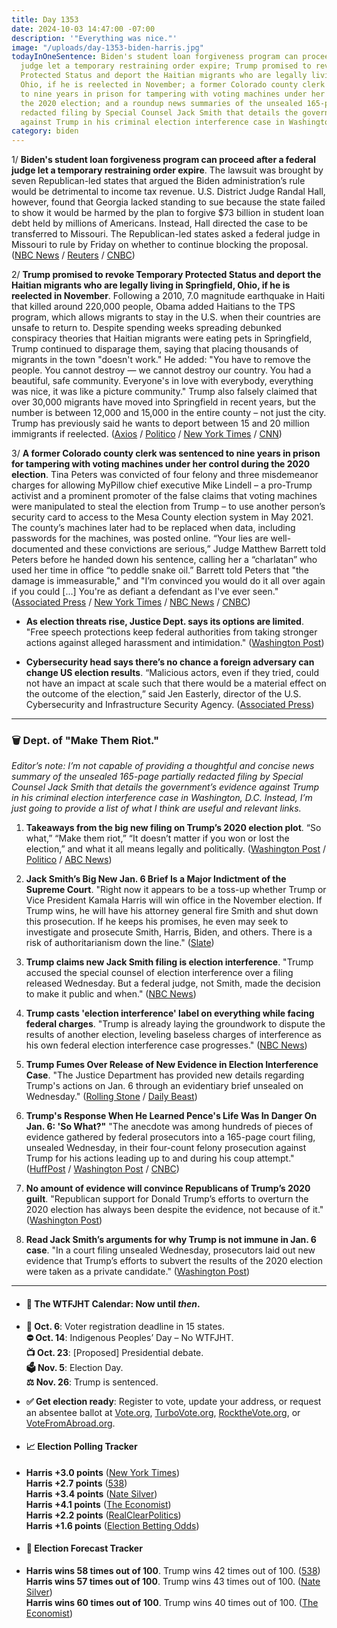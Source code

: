 ```yaml
---
title: Day 1353
date: 2024-10-03 14:47:00 -07:00
description: '"Everything was nice."'
image: "/uploads/day-1353-biden-harris.jpg"
todayInOneSentence: Biden's student loan forgiveness program can proceed after a federal
  judge let a temporary restraining order expire; Trump promised to revoke Temporary
  Protected Status and deport the Haitian migrants who are legally living in Springfield,
  Ohio, if he is reelected in November; a former Colorado county clerk was sentenced
  to nine years in prison for tampering with voting machines under her control during
  the 2020 election; and a roundup news summaries of the unsealed 165-page partially
  redacted filing by Special Counsel Jack Smith that details the government’s evidence
  against Trump in his criminal election interference case in Washington, D.C.
category: biden
---
```


1/ **Biden's student loan forgiveness program can proceed after a federal judge let a temporary restraining order expire**. The lawsuit was brought by seven Republican-led states that argued the Biden administration’s rule would be detrimental to income tax revenue. U.S. District Judge Randal Hall, however, found that Georgia lacked standing to sue because the state failed to show it would be harmed by the plan to forgive $73 billion in student loan debt held by millions of Americans. Instead, Hall directed the case to be transferred to Missouri. The Republican-led states asked a federal judge in Missouri to rule by Friday on whether to continue blocking the proposal. ([NBC News](https://www.nbcnews.com/politics/white-house/bidens-student-loan-forgiveness-plan-can-take-effect-judge-lets-restra-rcna173837) / [Reuters](https://www.reuters.com/world/us/us-judge-deals-setback-republican-suit-against-biden-student-debt-relief-2024-10-03/) / [CNBC](https://www.cnbc.com/2024/10/03/student-loan-forgiveness-plan-goes-ahead-biden.html))

2/ **Trump promised to revoke Temporary Protected Status and deport the Haitian migrants who are legally living in Springfield, Ohio, if he is reelected in November**. Following a 2010, 7.0 magnitude earthquake in Haiti that killed around 220,000 people, Obama added Haitians to the TPS program, which allows migrants to stay in the U.S. when their countries are unsafe to return to. Despite spending weeks spreading debunked conspiracy theories that Haitian migrants were eating pets in Springfield, Trump continued to disparage them, saying that placing thousands of migrants in the town "doesn't work." He added: "You have to remove the people. You cannot destroy — we cannot destroy our country. You had a beautiful, safe community. Everyone's in love with everybody, everything was nice, it was like a picture community." Trump also falsely claimed that over 30,000 migrants have moved into Springfield in recent years, but the number is between 12,000 and 15,000 in the entire county – not just the city. Trump has previously said he wants to deport between 15 and 20 million immigrants if reelected. ([Axios](https://www.axios.com/2024/10/03/trump-springfield-haitian-migrants-tps) / [Politico](https://www.politico.com/news/2024/10/03/trump-haitian-migrants-deport-00182328) / [New York Times](https://www.nytimes.com/2024/10/03/us/politics/trump-haitian-immigrants-legal-status.html) / [CNN](https://www.cnn.com/2024/10/03/politics/trump-revoke-status-ohio-haitian-migrants/index.html))

3/ **A former Colorado county clerk was sentenced to nine years in prison for tampering with voting machines under her control during the 2020 election**. Tina Peters was convicted of four felony and three misdemeanor charges for allowing MyPillow chief executive Mike Lindell – a pro-Trump activist and a prominent promoter of the false claims that voting machines were manipulated to steal the election from Trump – to use another person’s security card to access to the Mesa County election system in May 2021. The county’s machines later had to be replaced when data, including passwords for the machines, was posted online. “Your lies are well-documented and these convictions are serious,” Judge Matthew Barrett told Peters before he handed down his sentence, calling her a “charlatan” who used her time in office “to peddle snake oil.” Barrett told Peters that "the damage is immeasurable," and "I’m convinced you would do it all over again if you could \[...\] You're as defiant a defendant as I've ever seen." ([Associated Press](https://apnews.com/article/tina-peters-colorado-clerk-election-vote-fraud-b456ce4f80dc97f4b967eb6297311a51) / [New York Times](https://www.nytimes.com/2024/10/03/us/politics/tina-peters-sentence-colorado.html) / [NBC News](https://www.nbcnews.com/politics/politics-news/election-denying-ex-county-clerk-sentenced-9-years-tampering-election-rcna173807) / [CNBC](https://www.cnbc.com/2024/10/03/trump-election-conspiracist-tina-peters-sentenced.html))

* **As election threats rise, Justice Dept. says its options are limited**. "Free speech protections keep federal authorities from taking stronger actions against alleged harassment and intimidation." ([Washington Post](https://www.washingtonpost.com/national-security/2024/10/03/justice-election-threats-prosecutions/))

* **Cybersecurity head says there’s no chance a foreign adversary can change US election results**. “Malicious actors, even if they tried, could not have an impact at scale such that there would be a material effect on the outcome of the election,” said Jen Easterly, director of the U.S. Cybersecurity and Infrastructure Security Agency. ([Associated Press](https://apnews.com/article/election-2024-security-misinformation-russia-iran-b93d6bbbf08c5046b4cee70ba7676a52))

---

### 🗑️ Dept. of "Make Them Riot."

*Editor’s note: I’m not capable of providing a thoughtful and concise news summary of the unsealed 165-page partially redacted filing by Special Counsel Jack Smith that details the government’s evidence against Trump in his criminal election interference case in Washington, D.C. Instead, I’m just going to provide a list of what I think are useful and relevant links.*

1. **Takeaways from the big new filing on Trump’s 2020 election plot**. “So what,” “Make them riot,” “It doesn’t matter if you won or lost the election,” and what it all means legally and politically. ([Washington Post](https://www.washingtonpost.com/politics/2024/10/02/jack-smith-trump-2020-election-filing-takeaways/) / [Politico](https://www.politico.com/news/2024/10/02/jack-smith-trump-election-brief-details-00182287) / [ABC News](https://abcnews.go.com/US/5-key-takeaways-special-counsels-bombshell-filing-trumps/story?id=114461629))

2. **Jack Smith’s Big New Jan. 6 Brief Is a Major Indictment of the Supreme Court**. "Right now it appears to be a toss-up whether Trump or Vice President Kamala Harris will win office in the November election. If Trump wins, he will have his attorney general fire Smith and shut down this prosecution. If he keeps his promises, he even may seek to investigate and prosecute Smith, Harris, Biden, and others. There is a risk of authoritarianism down the line." ([Slate](https://slate.com/news-and-politics/2024/10/trump-election-interference-trial-jack-smith-brief-supreme-court-failure.html))

3. **Trump claims new Jack Smith filing is election interference**. "Trump accused the special counsel of election interference over a filing released Wednesday. But a federal judge, not Smith, made the decision to make it public and when." ([NBC News](https://www.nbcnews.com/politics/2024-election/trump-misleads-claim-jack-smith-filing-election-interference-rcna173795))

4. **Trump casts 'election interference' label on everything while facing federal charges**. "Trump is already laying the groundwork to dispute the results of another election, leveling baseless charges of interference as his own federal election interference case progresses." ([NBC News](https://www.nbcnews.com/politics/donald-trump/trump-casts-election-interference-label-everything-facing-federal-char-rcna173754))

5. **Trump Fumes Over Release of New Evidence in Election Interference Case**. "The Justice Department has provided new details regarding Trump's actions on Jan. 6 through an evidentiary brief unsealed on Wednesday." ([Rolling Stone](https://www.rollingstone.com/politics/politics-news/trump-doj-evidence-brief-election-interference-case-1235123732/) / [Daily Beast](https://www.thedailybeast.com/trump-is-absolutely-fuming-over-the-release-of-bombshell-election-case-doc))

6. **Trump's Response When He Learned Pence's Life Was In Danger On Jan. 6: 'So What?"** "The anecdote was among hundreds of pieces of evidence gathered by federal prosecutors into a 165-page court filing, unsealed Wednesday, in their four-count felony prosecution against Trump for his actions leading up to and during his coup attempt." ([HuffPost](https://www.huffpost.com/entry/trump-immunity-brief-jan-6_n_66fda515e4b0ccc050c59718) / [Washington Post](https://www.washingtonpost.com/national-security/2024/10/02/jack-smith-filing-trump-immunity-jan-6/) / [CNBC](https://www.cnbc.com/2024/10/02/trump-special-counsel-evidence-election-harris.html))

7. **No amount of evidence will convince Republicans of Trump’s 2020 guilt**. "Republican support for Donald Trump’s efforts to overturn the 2020 election has always been despite the evidence, not because of it." ([Washington Post](https://www.washingtonpost.com/politics/2024/10/03/no-amount-evidence-will-convince-republicans-trumps-2020-guilt/))

8. **Read Jack Smith’s arguments for why Trump is not immune in Jan. 6 case**. "In a court filing unsealed Wednesday, prosecutors laid out new evidence that Trump’s efforts to subvert the results of the 2020 election were taken as a private candidate." ([Washington Post](https://www.washingtonpost.com/national-security/2024/10/02/read-jack-smiths-arguments-why-trump-is-not-immune-jan-6-case/))

---

* #### 📅 The WTFJHT Calendar: Now until *then*.

* **📆 Oct. 6**: Voter registration deadline in 15 states. \
  **⛔️ Oct. 14**: Indigenous Peoples’ Day – No WTFJHT. \
  **📺 Oct. 23**: \[Proposed\] Presidential debate. \
  **🗳️ Nov. 5**: Election Day. \
  **⚖️ Nov. 26**: Trump is sentenced.

* **✅ Get election ready**: Register to vote, update your address, or request an absentee ballot at [Vote.org](https://www.vote.org/), [TurboVote.org](https://turbovote.org/), [RocktheVote.org](https://www.rockthevote.org/), or [VoteFromAbroad.org](https://www.votefromabroad.org/).

* #### 📈 Election Polling Tracker

* **Harris \+3.0 points** ([New York Times](https://www.nytimes.com/interactive/2024/us/elections/polls-president.html)) \
  **Harris \+2.7 points** ([538](https://projects.fivethirtyeight.com/polls/president-general/2024/national/)) \
  **Harris \+3.4 points** ([Nate Silver](https://www.natesilver.net/p/nate-silver-2024-president-election-polls-model)) \
  **Harris \+4.1 points** ([The Economist](https://www.economist.com/interactive/us-2024-election/trump-harris-polls)) \
  **Harris \+2.2 points** ([RealClearPolitics](https://www.realclearpolling.com/polls/president/general/2024/trump-vs-harris)) \
  **Harris \+1.6 points** ([Election Betting Odds](https://www.electionbettingodds.com/))

* #### 🔮 Election Forecast Tracker

* **Harris wins 58 times out of 100**. Trump wins 42 times out of 100. ([538](https://projects.fivethirtyeight.com/2024-election-forecast/)) \
  **Harris wins 57 times out of 100**. Trump wins 43 times out of 100. ([Nate Silver](https://www.natesilver.net/p/nate-silver-2024-president-election-polls-model)) \
  **Harris wins 60 times out of 100**. Trump wins 40 times out of 100. ([The Economist](https://www.economist.com/interactive/us-2024-election/prediction-model/president/))